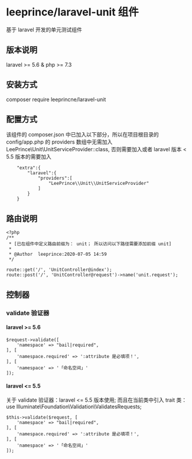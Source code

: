 # leeprince/laravel-unit 组件

基于 laravel 开发的单元测试组件

## 版本说明

laravel >= 5.6 & php >= 7.3


## 安装方式

composer require leeprincne/laravel-unit


## 配置方式
该组件的 composer.json 中已加入以下部分，所以在项目根目录的 config/app.php 的 providers 数组中无需加入 LeePrince\\Unit\\UnitServiceProvider::class, 否则需要加入或者 laravel 版本 < 5.5 版本的需要加入

```angular2
    "extra":{
        "laravel":{
            "providers":[
                "LeePrince\\Unit\\UnitServiceProvider"
            ]
        }
    }
```

## 路由说明

```
<?php
/**
 * [已在组件中定义路由前缀为： unit； 所以访问以下路径需要添加前缀 unit]
 *
 * @Author  leeprince:2020-07-05 14:59
 */

route::get('/', 'UnitController@index');
route::post('/', 'UnitController@request')->name('unit.request');
```

## 控制器
### validate 验证器
#### laravel >= 5.6
```
$request->validate([
    'namespace' => "bail|required",
], [
    'namespace.required' => ':attribute 是必填项！',
], [
    'namespace' => '「命名空间」'
]);
```

#### laravel <= 5.5
关于 validate 验证器：laravel <= 5.5 版本使用; 而且在当前类中引入 trait 类： use Illuminate\Foundation\Validation\ValidatesRequests;
```
$this->validate($request, [
    'namespace' => "bail|required",
], [
    'namespace.required' => ':attribute 是必填项！',
], [
    'namespace' => '「命名空间」'
]);
```

